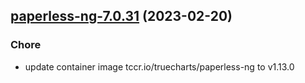 

## [paperless-ng-7.0.31](https://github.com/truecharts/charts/compare/paperless-ng-7.0.30...paperless-ng-7.0.31) (2023-02-20)

### Chore

- update container image tccr.io/truecharts/paperless-ng to v1.13.0
  
  